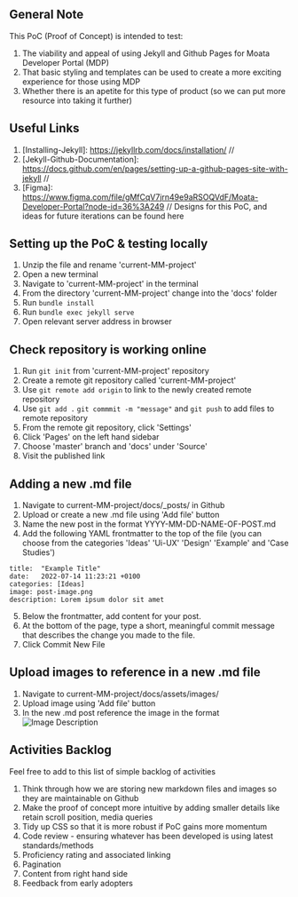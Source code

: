 ## General Note 

This PoC (Proof of Concept) is intended to test:
1. The viability and appeal of using Jekyll and Github Pages for Moata Developer Portal (MDP)
2. That basic styling and templates can be used to create a more exciting experience for those using MDP
3. Whether there is an apetite for this type of product (so we can put more resource into taking it further)

## Useful Links 

1. [Installing-Jekyll]: https://jekyllrb.com/docs/installation/ //
2. [Jekyll-Github-Documentation]: https://docs.github.com/en/pages/setting-up-a-github-pages-site-with-jekyll //
3. [Figma]: https://www.figma.com/file/gMfCqV7jrn49e9aRSOQVdF/Moata-Developer-Portal?node-id=36%3A249 // Designs for this PoC, and ideas for future iterations can be found here 

## Setting up the PoC & testing locally

1. Unzip the file and rename 'current-MM-project'
2. Open a new terminal 
3. Navigate to 'current-MM-project' in the terminal
4. From the directory 'current-MM-project' change into the 'docs' folder
5. Run `bundle install`
6. Run `bundle exec jekyll serve`
7. Open relevant server address in browser

## Check repository is working online 

1. Run `git init` from 'current-MM-project' repository
2. Create a remote git repository called 'current-MM-project' 
3. Use `git remote add origin` to link to the newly created remote repository 
4. Use `git add .` `git commmit -m "message"` and `git push` to add files to remote repository 
5. From the remote git repository, click 'Settings'
6. Click 'Pages' on the left hand sidebar 
7. Choose 'master' branch and 'docs' under 'Source' 
8. Visit the published link

## Adding a new .md file 

1. Navigate to current-MM-project/docs/_posts/ in Github
2. Upload or create a new .md file using 'Add file' button 
3. Name the new post in the format YYYY-MM-DD-NAME-OF-POST.md
4. Add the following YAML frontmatter to the top of the file (you can choose from the categories 'Ideas' 'Ui-UX' 'Design' 'Example' and 'Case Studies')

```layout: post  
title:  "Example Title"  
date:   2022-07-14 11:23:21 +0100  
categories: [Ideas]  
image: post-image.png  
description: Lorem ipsum dolor sit amet
```

5. Below the frontmatter, add content for your post.
6. At the bottom of the page, type a short, meaningful commit message that describes the change you made to the file.
7. Click Commit New File

## Upload images to reference in a new .md file

1. Navigate to current-MM-project/docs/assets/images/
2. Upload image using 'Add file' button
3. In the new .md post reference the image in the format ![Image Description]({{site.baseurl}}/assets/images/async-py.png "Image Description")

## Activities Backlog 

Feel free to add to this list of simple backlog of activities 

1. Think through how we are storing new markdown files and images so they are maintainable on Github
2. Make the proof of concept more intuitive by adding smaller details like retain scroll position, media queries
3. Tidy up CSS so that it is more robust if PoC gains more momentum 
4. Code review - ensuring whatever has been developed is using latest standards/methods
5. Proficiency rating and associated linking
6. Pagination
7. Content from right hand side
8. Feedback from early adopters